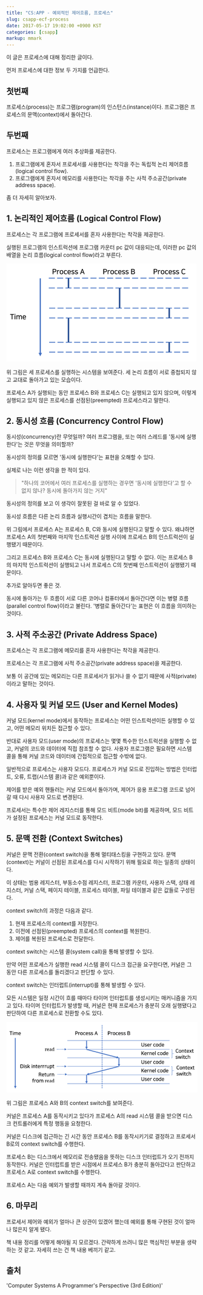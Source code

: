 ```yaml
---
title: "CS:APP - 예외적인 제어흐름, 프로세스"
slug: csapp-ecf-process
date: 2017-05-17 19:02:00 +0900 KST
categories: [csapp]
markup: mmark
---
```


이 글은 프로세스에 대해 정리한 글이다.

먼저 프로세스에 대한 정보 두 가지를 언급한다.

## 첫번째

프로세스(process)는 프로그램(program)의 인스턴스(instance)이다.
프로그램은 프로세스의 문맥(context)에서 돌아간다.

## 두번째

프로세스는 프로그램에게 여러 추상화를 제공한다.

1. 프로그램에게 혼자서 프로세서를 사용한다는 착각을 주는 독립적 논리 제어흐름(logical control flow).
2. 프로그램에게 혼자서 메모리를 사용한다는 착각을 주는 사적 주소공간(private address space).

좀 더 자세히 알아보자.

## 1. 논리적인 제어흐름 (Logical Control Flow)

프로세스는 각 프로그램에 프로세서를 혼자 사용한다는 착각을 제공한다.

실행된 프로그램의 인스트럭션에 프로그램 카운터 pc 값이 대응되는데,
이러한 pc 값의 배열을 논리 흐름(logical control flow)라고 부른다.

![Logical control flow](logical-control-flow.png)

위 그림은 세 프로세스를 실행하는 시스템을 보여준다.
세 논리 흐름이 서로 중첩되지 않고 교대로 돌아가고 있는 모습이다.

프로세스 A가 실행되는 동안 프로세스 B와 프로세스 C는 실행되고 있지 않으며,
이렇게 실행되고 있지 않은 프로세스를 선점된(preempted) 프로세스라고 말한다.

## 2. 동시성 흐름 (Concurrency Control Flow)

동시성(concurrency)란 무엇일까? 여러 프로그램을,
또는 여러 스레드를 '동시에 실행한다'는 것은 무엇을 의미할까?

동시성의 정의를 모르면 '동시에 실행한다'는 표현을 오해할 수 있다.

실제로 나는 이런 생각을 한 적이 있다.

> "하나의 코어에서 여러 프로세스를 실행하는 경우면 '동시에 실행한다'고 할 수 없지 않나?
동시에 돌아가지 않는 거지"

동시성의 정의를 보고 이 생각이 잘못된 걸 바로 알 수 있었다.

동시성 흐름은 다른 논리 흐름과 실행시간이 겹치는 흐름을 말한다.

위 그림에서 프로세스 A는 프로세스 B, C와 동시에 실행된다고 말할 수 있다.
왜냐하면 프로세스 A의 첫번째와 마지막 인스트럭션 실행 사이에
프로세스 B의 인스트럭션이 실행됐기 때문이다.

그리고 프로세스 B와 프로세스 C는 동시에 실행된다고 말할 수 없다.
이는 프로세스 B의 마지막 인스트럭션이 실행되고 나서
프로세스 C의 첫번째 인스트럭션이 실행됐기 때문이다.

추가로 알아두면 좋은 것.

동시에 돌아가는 두 흐름이 서로 다른 코어나 컴퓨터에서 돌아간다면
이는 병렬 흐름(parallel control flow)이라고 불린다.
'병렬로 돌아간다'는 표현은 이 흐름을 의미하는 것이다.

## 3. 사적 주소공간 (Private Address Space)

프로세스는 각 프로그램에 메모리를 혼자 사용한다는 착각을 제공한다.

프로세스는 각 프로그램에 사적 주소공간(private address space)을 제공한다.

보통 이 공간에 있는 메모리는 다른 프로세서가 읽거나 쓸 수 없기 때문에
사적(private)이라고 말하는 것이다.

## 4. 사용자 및 커널 모드 (User and Kernel Modes)

커널 모드(kernel mode)에서 동작하는 프로세스는 어떤 인스트럭션이든 실행할 수 있고,
어떤 메모리 위치든 접근할 수 있다.

반대로 사용자 모드(user mode)의 프로세스는 몇몇 특수한 인스트럭션을 실행할 수 없고,
커널의 코드와 데이터에 직접 참조할 수 없다.
사용자 프로그램은 필요하면 시스템 콜을 통해 커널 코드와 데이터에 간접적으로 접근할 수밖에 없다.

일반적으로 프로세스는 사용자 모드다.
프로세스가 커널 모드로 진입하는 방법은 인터럽트, 오류, 트랩(시스템 콜)과 같은 예외뿐이다.

제어를 받은 예외 핸들러는 커널 모드에서 돌아가며,
제어가 응용 프로그램 코드로 넘어갈 때 다시 사용자 모드로 변경된다.

프로세서는 특수한 제어 레지스터를 통해 모드 비트(mode bit)를 제공하며,
모드 비트가 설정된 프로세스는 커널 모드로 동작한다.

## 5. 문맥 전환 (Context Switches)

커널은 문맥 전환(context switch)을 통해 멀티태스킹을 구현하고 있다.
문맥(context)는 커널이 선점된 프로세스를 다시 시작하기 위해 필요로 하는 일종의 상태이다.

이 상태는 범용 레지스터, 부동소수점 레지스터, 프로그램 카운터, 사용자 스택,
상태 레지스터, 커널 스택, 페이지 테이블, 프로세스 테이블, 파일 테이블과 같은 값들로 구성된다.

context switch의 과정은 다음과 같다.

1. 현재 프로세스의 context를 저장한다.
2. 이전에 선점된(preempted) 프로세스의 context를 복원한다.
3. 제어를 복원된 프로세스로 전달한다.

context switch는 시스템 콜(system call)을 통해 발생할 수 있다.

만약 어떤 프로세스가 실행한 read 시스템 콜이 디스크 접근을 요구한다면,
커널은 그 동안 다른 프로세스를 돌리겠다고 판단할 수 있다.

context switch는 인터럽트(interrupt)를 통해 발생할 수 있다.

모든 시스템은 일정 시간이 흐를 때마다 타이머 인터럽트를 생성시키는 매커니즘을 가지고 있다.
타이머 인터럽트가 발생할 때, 커널은 현재 프로세스가 충분히 오래 실행됐다고 판단하여
다른 프로세스로 전환할 수도 있다.

![Context switch](context-switch.png)

위 그림은 프로세스 A와 B의 context switch를 보여준다.

커널은 프로세스 A를 동작시키고 있다가 프로세스 A의 read 시스템 콜을 받으면
디스크 컨트롤러에게 특정 행동을 요청한다.

커널은 디스크에 접근하는 긴 시간 동안 프로세스 B를 동작시키기로 결정하고
프로세서 B로의 context switch를 수행한다.

프로세스 B는 디스크에서 메모리로 전송됐음을 뜻하는 디스크 인터럽트가 오기 전까지 동작한다.
커널은 인터럽트를 받은 시점에서 프로세스 B가 충분히 돌아갔다고 판단하고
프로세스 A로 context switch를 수행한다.

프로세스 A는 다음 예외가 발생할 때까지 계속 돌아갈 것이다.

## 6. 마무리

프로세서 제어와 예외가 얼마나 큰 상관이 있겠어 했는데
예외를 통해 구현된 것이 얼마나 많은지 알게 됐다.

책 내용 정리를 어떻게 해야될 지 모르겠다.
간략하게 쓰려니 많은 핵심적인 부분을 생략하는 것 같고.
자세히 쓰는 건 책 내용 베끼기 같고.

## 출처

'Computer Systems A Programmer's Perspective (3rd Edition)'
